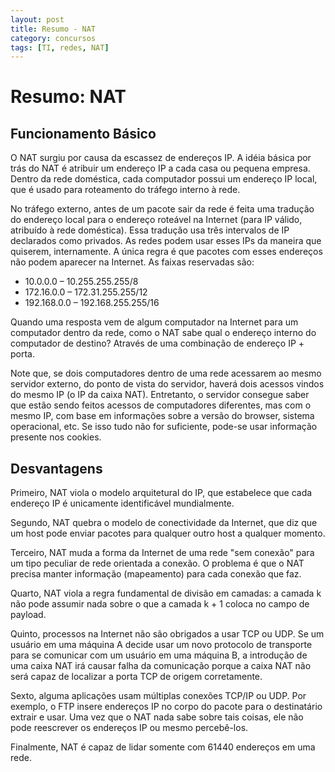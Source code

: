 ```yaml
---
layout: post
title: Resumo - NAT
category: concursos
tags: [TI, redes, NAT]
---
```


Resumo: NAT
===========


## Funcionamento Básico

O NAT surgiu por causa da escassez de endereços IP. A idéia básica por trás do NAT é atribuir um endereço IP a cada casa ou pequena empresa. Dentro da rede doméstica, cada computador possui um endereço IP local, que é usado para roteamento do tráfego interno à rede.

No tráfego externo, antes de um pacote sair da rede é feita uma tradução do endereço local para o endereço roteável na Internet (para IP válido, atribuído à rede doméstica). Essa tradução usa três intervalos de IP declarados como privados. As redes podem usar esses IPs da maneira que quiserem, internamente. A única regra é que pacotes com esses endereços não podem aparecer na Internet. As faixas reservadas são:

  - 10.0.0.0 – 10.255.255.255/8
  - 172.16.0.0 – 172.31.255.255/12
  - 192.168.0.0 – 192.168.255.255/16

Quando uma resposta vem de algum computador na Internet para um computador dentro da rede, como o NAT sabe qual o endereço interno do computador de destino? Através de uma combinação de endereço IP + porta.

Note que, se dois computadores dentro de uma rede acessarem ao mesmo servidor externo, do ponto de vista do servidor, haverá dois acessos vindos do mesmo IP (o IP da caixa NAT). Entretanto, o servidor consegue saber que estão sendo feitos acessos de computadores diferentes, mas com o mesmo IP, com base em informações sobre a versão do browser, sistema operacional, etc. Se isso tudo não for suficiente, pode-se usar informação presente nos cookies.

## Desvantagens

Primeiro, NAT viola o modelo arquitetural do IP, que estabelece que cada endereço IP é unicamente identificável mundialmente.

Segundo, NAT quebra o modelo de conectividade da Internet, que diz que um host pode enviar pacotes para qualquer outro host a qualquer momento.

Terceiro, NAT muda a forma da Internet de uma rede "sem conexão" para um tipo peculiar de rede orientada a conexão. O problema é que o NAT precisa manter informação (mapeamento) para cada conexão que faz.

Quarto, NAT viola a regra fundamental de divisão em camadas: a camada k não pode assumir nada sobre o que a camada k + 1 coloca no campo de payload.

Quinto, processos na Internet não são obrigados a usar TCP ou UDP. Se um usuário em uma máquina A decide usar um novo protocolo de transporte para se comunicar com um usuário em uma máquina B, a introdução de uma caixa NAT irá causar falha da comunicação porque a caixa NAT não será capaz de localizar a porta TCP de origem corretamente.

Sexto, alguma aplicações usam múltiplas conexões TCP/IP ou UDP. Por exemplo, o FTP insere endereços IP no corpo do pacote para o destinatário extrair e usar. Uma vez que o NAT nada sabe sobre tais coisas, ele não pode reescrever os endereços IP ou mesmo percebê-los.

Finalmente, NAT é capaz de lidar somente com 61440 endereços em uma rede.

